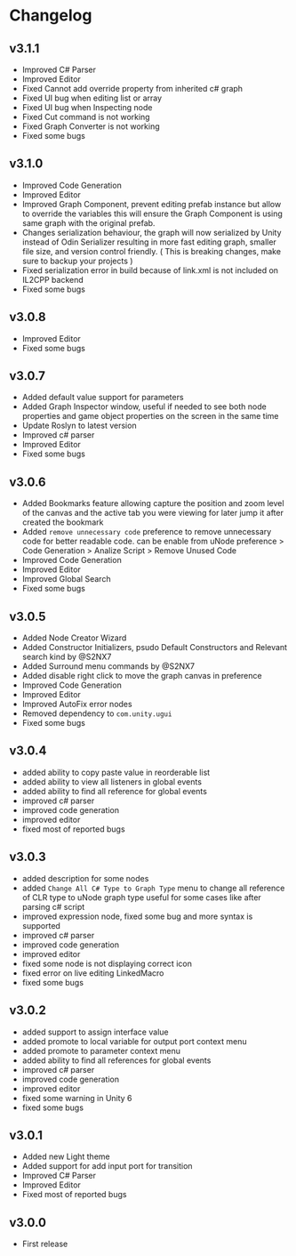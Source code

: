 # Changelog

## v3.1.1
- Improved C# Parser
- Improved Editor
- Fixed Cannot add override property from inherited c# graph
- Fixed UI bug when editing list or array
- Fixed UI bug when Inspecting node
- Fixed Cut command is not working
- Fixed Graph Converter is not working
- Fixed some bugs

## v3.1.0
- Improved Code Generation
- Improved Editor
- Improved Graph Component, prevent editing prefab instance but allow to override the variables this will ensure the Graph Component is using same graph with the original prefab.
- Changes serialization behaviour, the graph will now serialized by Unity instead of Odin Serializer resulting in more fast editing graph, smaller file size, and version control friendly. ( This is breaking changes, make sure to backup your projects )
- Fixed serialization error in build because of link.xml is not included on IL2CPP backend
- Fixed some bugs

## v3.0.8
- Improved Editor
- Fixed some bugs

## v3.0.7
- Added default value support for parameters
- Added Graph Inspector window, useful if needed to see both node properties and game object properties on the screen in the same time
- Update Roslyn to latest version
- Improved c# parser
- Improved Editor
- Fixed some bugs

## v3.0.6
- Added Bookmarks feature allowing capture the position and zoom level of the canvas and the active tab you were viewing for later jump it after created the bookmark
- Added `remove unnecessary code` preference to remove unnecessary code for better readable code. can be enable from uNode preference > Code Generation > Analize Script > Remove Unused Code
- Improved Code Generation
- Improved Editor
- Improved Global Search
- Fixed some bugs

## v3.0.5
- Added Node Creator Wizard
- Added Constructor Initializers, psudo Default Constructors and Relevant search kind by @S2NX7
- Added Surround menu commands by @S2NX7
- Added disable right click to move the graph canvas in preference
- Improved Code Generation
- Improved Editor
- Improved AutoFix error nodes
- Removed dependency to `com.unity.ugui`
- Fixed some bugs

## v3.0.4
- added ability to copy paste value in reorderable list
- added ability to view all listeners in global events
- added ability to find all reference for global events
- improved c# parser
- improved code generation
- improved editor
- fixed most of reported bugs

## v3.0.3
- added description for some nodes
- added `Change All C# Type to Graph Type` menu to change all reference of CLR type to uNode graph type useful for some cases like after parsing c# script
- improved expression node, fixed some bug and more syntax is supported
- improved c# parser
- improved code generation
- improved editor
- fixed some node is not displaying correct icon
- fixed error on live editing LinkedMacro
- fixed some bugs

## v3.0.2
- added support to assign interface value
- added promote to local variable for output port context menu
- added promote to parameter context menu
- added ability to find all references for global events
- improved c# parser
- improved code generation
- improved editor
- fixed some warning in Unity 6
- fixed some bugs

## v3.0.1
- Added new Light theme
- Added support for add input port for transition
- Improved C# Parser
- Improved Editor
- Fixed most of reported bugs

## v3.0.0
- First release